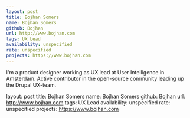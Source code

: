 ```yaml
---
layout: post
title: Bojhan Somers
name: Bojhan Somers
github: Bojhan
url: http://www.bojhan.com
tags: UX Lead
availability: unspecified
rate: unspecified
projects: https://www.bojhan.com
---
```


I'm a product designer working as UX lead at User Intelligence in Amsterdam. Active contributor in the open-source community leading up the Drupal UX-team.

layout: post
title: Bojhan Somers
name: Bojhan Somers
github: Bojhan
url: http://www.bojhan.com
tags: UX Lead
availability: unspecified
rate: unspecified
projects: https://www.bojhan.com